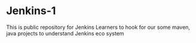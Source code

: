 # Jenkins-1
This is public repository for Jenkins Learners to hook for our some maven, java projects to understand Jenkins eco system
